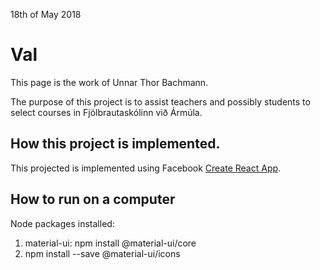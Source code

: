 18th of May 2018

# Val 

This page is the work of Unnar Thor Bachmann.

The purpose of this project is to assist teachers and possibly students to select courses in Fjölbrautaskólinn við Ármúla.


## How this project is implemented.

This projected is implemented using Facebook [Create React App](https://reactjs.org/).

## How to run on a computer

Node packages installed:

1. material-ui: npm install @material-ui/core
2. npm install --save @material-ui/icons
